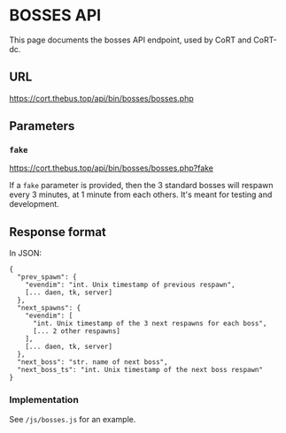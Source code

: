 # BOSSES API

This page documents the bosses API endpoint, used by CoRT and CoRT-dc.

## URL

https://cort.thebus.top/api/bin/bosses/bosses.php

## Parameters

### `fake`

https://cort.thebus.top/api/bin/bosses/bosses.php?fake

If a `fake` parameter is provided, then the 3 standard bosses will respawn
every 3 minutes, at 1 minute from each others. It's meant for testing and
development.

## Response format

In JSON:

```
{
  "prev_spawn": {
    "evendim": "int. Unix timestamp of previous respawn",
	[... daen, tk, server]
  },
  "next_spawns": {
    "evendim": [
      "int. Unix timestamp of the 3 next respawns for each boss",
	  [... 2 other respawns]
    ],
	[... daen, tk, server]
  },
  "next_boss": "str. name of next boss",
  "next_boss_ts": "int. Unix timestamp of the next boss respawn"
}
```

### Implementation

See `/js/bosses.js` for an example.
